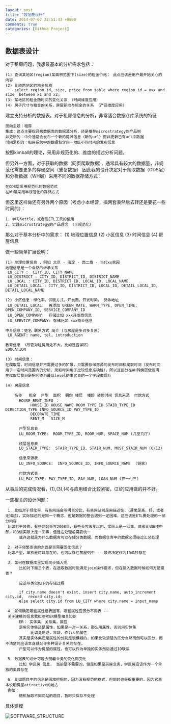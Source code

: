 ```yaml
---
layout: post
title: "数据表设计"
date: 2014-07-07 22:51:43 +0800
comments: true
categories: [Github Project]
---
```


数据表设计
----

对于租房问题，我想最基本的分析需求包括：

    (1) 查询某地区(region)某面积范围下(size)的租金价格： 此点应该是用户最开始关心的内容
    (2) 比较两地区的租金价格
        select region_id, size, price from table where region_id = xxx and size  between x1 and x2;     
    (3) 某地区的租金随时间的变化关系 （时间维度应用）     
    (4) 房子尺寸与租金的关系，房屋朝向与租金的关系 （产品维度应用）

建立支持分析的数据表。对于租房信息的分析，非常适合数据仓库系统的特征

    面向主题：租房
    集成：这点主要指异构数据库的数据源分析，还是推荐microstrategy的产品吧
    非更新的：中介通常会发布一个新的房源信息（新的url）而非更新已有url中数据
    时间累积的：租房系统中的数据包含同一地区不同时间的发布信息

按照kimball的理论，采用非规范化的、维度的描述分析问题。

但另外一方面，对于获取的数据（网页爬取数据），通常具有较大的数据量，非规范化需要更多的存储空间（重复数据）
因此我的设计决定对于爬取数据（ODS层）和分析数据（WH层）采用不同的数据存储方式：
    
    在ODS层采用规范化的数据范式
    在WH层采用半规范化的存储方式

但这里这样做还有另外两个原因（考虑小本经营，搞两套表然后去转还是要花一些时间的）：

    1. 学习Kettle，或者说ETL工具的使用
    2. 实践microstrategy的产品理念 （半规范化）

那么对于基本分析中的需求：
    (1) 地理位置信息
    (2) 小区信息
    (3) 时间信息
    (4) 房屋信息

做一些简单扩展说明：

    (1) 地理位置信息 ，例如 北京 - 海淀 - 西二旗 - 当代xx家园
    地理信息是一个自然的继承关系          
     LU_CITY :  CITY_ID, CITY_NAME
     LU_DISTRICT : CITY_ID, DISTRICT_ID, DISTRICT_NAME
     LU_LOCAL : CITY_ID, DISTRICT_ID, LOCAL_ID, LOCAL_NAME
     LU_DETAIL_LOCAL : CITY_ID, DISTRICT_ID, LOCAL_ID, DETAIL_LOCAL_ID, DETAIL_LOCAL_NAME

    (2) 小区信息：绿化率，供暖方式，开发商，开发时间， 具体地址
     LU_DETAIL_LOCAL:  再添加 GREEN_RATE, WARM_TYPE, OPEN_TIME, OPEN_COMPANY_ID, SERVICE_COMPANY_ID
     LU_OPEN_COMPANY:  存储比如 xxx开发商信息
     LU_SERVICE_COMPANY: 存储比如 xxx物业信息

    中介信息：姓名 联系方式 简介 (与房屋是多对多关系)
     LU_AGENT: name, tel, introduction
    
    教育信息 （尽管对租房用处不大，比如是否学区）          
    EDUCATION

    (3) 时间信息：
    在爬取层，时间信息并不需要过多的扩展，只需要存储房源的发布时间和爬取时间（发布时间
    用于一定时间范围内的分析，爬取时间用于比较信息准确性），所以这部分在WH转换层做说明
    在爬取层我只是把它作为最低level的事实表的一个字段做保存
    
    (4) 房屋信息
              
        名称   租金  户型  面积  朝向 楼层  楼龄 装修时间 信息来源  付款方式
          HOUSE_RENT_INFO ：
               HOUSE_ID HOUSE_NAME ROOM_TYPE_ID STAIR_TYPE_ID DIRECTION_TYPE INFO_SOURCE_ID PAY_TYPE_ID
               DECORATE_TIME 
               RENT_M   SIZE_M          

          户型信息表
          LU_ROOM_TYPE:  ROOM_TYPE_ID, ROOM_NUM, SPACE_NUM (几室几厅)
          
          楼层信息表
          LU_STAIR_TYPE:  STAIR_TYPE_ID, STAIR_NUM, MOST_STAIR_NUM (6/12)

          信息来源表
          LU_INFO_SOURCE:  INFO_SOURCE_ID, INFO_SOURCE_NAME  (链家)

          付款方式表
          LU_PAY_TYPE: PAY_TYPE_ID, PAY_NUM, LOAN_NUM (押一付三)

从事后的完成情况看，(1),(3),(4)与应用结合比较紧密，(2)的应用做的并不好。

一些相关的设计问题：

     1. 比如对于绿化率，有些网站会写明百分比，有些网站则是用描述性，（通常是高，好，或者无描述），实际描述的是同一个概念，但是数据的整合遇到一定困难，这应该是ETL要处理的一部分内容
     比如对于装修，有些网站会写2008年，有些会写五年以内，实际上是一回事，或者比如6楼中部，和3楼实际上是一回事，但是在处理前需要统一
          或许这就是为什么数据库可以存储分类数据，而数据仓库中的数据必须经过汇总处理
     
     2. 对于频繁查询的东西是否需要固化信息？
     比如户型，单独是可以存在的，也可以存在房屋列中 -- 最终决定作为ID单独存在

     3. 如何在数据库里实现同步插入呢
          比如对下面三个表，在选取数据时能满足join操作要求，但在插入数据时候如何方便建表？
          
          应该写类似如下的存储过程
          
          if city.name doesn't exist, insert city.name, auto_increment city.id,  record city.id;
          else select city.id from LU_CITY where city.name = input_name

     4. 如何确定哪些属性是表固有，哪些属性应该分不同表 -- 
     关于建模的信息我拟参考ER模型相关知识
          ER： 实体集，关系集，属性
          是用实体集还是属性，如果是一对一关系，那么用属性，否则用实体集
               比如身份证，年龄，作为人的属性
          其实是实体集还是属性的分别是很模糊的，如果比较清楚的区分自然而然可以区分，而不清楚的应该本身就允许多种设计关系的存在，
          户型可以作为房屋的属性，也可以作为单独的实体然后通过ID联系     
         
     5. 数据表的设计可能会随着业务的变化而变化
          比如 学区房 信息， 当前是不需要的，但是如果是买房业务，学区房应该作为一个单独的条目存在

     6. 比如题目中的信息是很难挖掘的，因为没有规范的格式，但同时也是很重要的，因为它基本说明房屋attractive的地方
     例如：
          随机抽取不同网站的题目，暂时只保存不处理

具体建模

![SOFTWARE_STRUCTURE](/images/2014/07/table_design.png)
	
